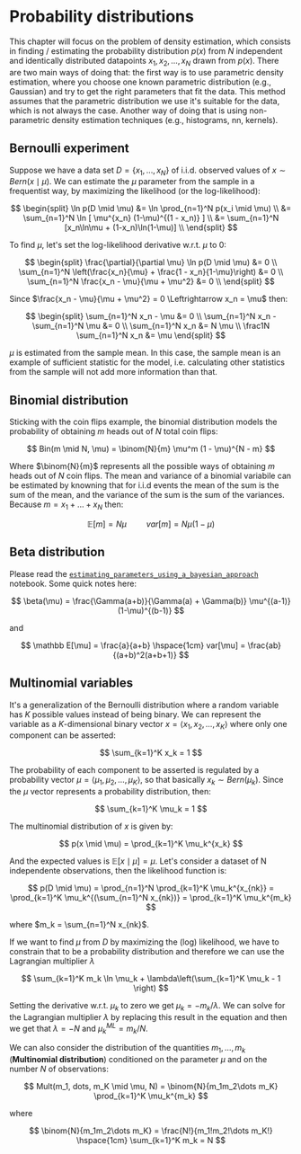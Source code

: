 # Probability distributions

This chapter will focus on the problem of density estimation, which consists in finding / estimating the probability distribution $p(x)$ from $N$ independent and identically distributed datapoints $x_1, x_2, \dots, x_N$ drawn from $p(x)$. There are two main ways of doing that: the first way is to use parametric density estimation, where you choose one known parametric distribution (e.g., Gaussian) and try to get the right parameters that fit the data. This method assumes that the parametric distribution we use it's suitable for the data, which is not always the case. Another way of doing that is using non-parametric density estimation techniques (e.g., histograms, nn, kernels).

## Bernoulli experiment

Suppose we have a data set $D = \{x_1, \dots, x_N \}$ of i.i.d. observed values of $x \sim Bern(x \mid \mu)$. We can estimate the $\mu$ parameter from the sample in a frequentist way, by maximizing the likelihood (or the log-likelihood): 

$$
\begin{split}
\ln p(D \mid \mu) &= \ln \prod_{n=1}^N p(x_i \mid \mu) \\
&= \sum_{n=1}^N \ln [ \mu^{x_n} (1-\mu)^{(1 - x_n)} ] \\
&= \sum_{n=1}^N [x_n\ln\mu + (1-x_n)\ln(1-\mu)] \\
\end{split} 
$$

To find $\mu$, let's set the log-likelihood derivative w.r.t. $\mu$ to 0:

$$
\begin{split}
\frac{\partial}{\partial \mu} \ln p(D \mid \mu) &= 0 \\
\sum_{n=1}^N \left(\frac{x_n}{\mu} + \frac{1 - x_n}{1-\mu}\right) &= 0 \\
\sum_{n=1}^N \frac{x_n - \mu}{\mu + \mu^2} &= 0 \\
\end{split} 
$$

Since $\frac{x_n - \mu}{\mu + \mu^2} = 0 \Leftrightarrow x_n = \mu$ then:

$$
\begin{split}
\sum_{n=1}^N x_n - \mu &= 0 \\
\sum_{n=1}^N x_n - \sum_{n=1}^N \mu &= 0 \\
\sum_{n=1}^N x_n &= N \mu \\
\frac1N \sum_{n=1}^N x_n &= \mu
\end{split}
$$

$\mu$ is estimated from the sample mean. In this case, the sample mean is an example of sufficient statistic for the model, i.e. calculating other statistics from the sample will not add more information than that.

## Binomial distribution

Sticking with the coin flips example, the binomial distribution models the probability of obtaining $m$ heads out of $N$ total coin flips:

$$
Bin(m \mid N, \mu) = \binom{N}{m} \mu^m (1 - \mu)^{N - m}
$$

Where $\binom{N}{m}$ represents all the possible ways of obtaining $m$ heads out of $N$ coin flips. The mean and variance of a binomial variabile can be estimated by knowning that for i.i.d events the mean of the sum is the sum of the mean, and the variance of the sum is the sum of the variances. Because $m = x_1 + \dots + x_N$ then:

$$
\mathbb E[m] = N \mu \hspace{1cm}
var[m] = N\mu(1-\mu)
$$

## Beta distribution

Please read the [`estimating_parameters_using_a_bayesian_approach`]([Title](https://github.com/LemuelPuglisi/pattern-recognition-and-machine-learning/blob/main/notebooks/ch2/estimating_parameters_using_a_bayesian_approach.ipynb)) notebook. Some quick notes here:

$$
\beta(\mu) = \frac{\Gamma(a+b)}{\Gamma(a) + \Gamma(b)} \mu^{(a-1)}(1-\mu)^{(b-1)}
$$

and 

$$
\mathbb E[\mu] = \frac{a}{a+b} \hspace{1cm}
var[\mu] = \frac{ab}{(a+b)^2(a+b+1)}
$$

## Multinomial variables

It's a generalization of the Bernoulli distribution where a random variable has $K$ possible values instead of being binary. We can represent the variable as a $K$-dimensional binary vector $x = \langle x_1, x_2, \dots, x_K \rangle$ where only one component can be asserted:

$$
\sum_{k=1}^K x_k = 1
$$

The probability of each component to be asserted is regulated by a probability vector $\mu = \langle \mu_1, \mu_2, \dots, \mu_K \rangle$, so that basically $x_k \sim Bern(\mu_k)$. Since the $\mu$ vector represents a probability distribution, then:

$$
\sum_{k=1}^K \mu_k = 1
$$

The multinomial distribution of $x$ is given by:

$$
p(x \mid \mu) = \prod_{k=1}^K \mu_k^{x_k}
$$

And the expected values is $\mathbb{E}[x \mid \mu] = \mu$. Let's consider a dataset of N independente observations, then the likelihood function is:

$$
p(D \mid \mu) = \prod_{n=1}^N \prod_{k=1}^K \mu_k^{x_{nk}} = 
\prod_{k=1}^K \mu_k^{(\sum_{n=1}^N x_{nk})} = 
\prod_{k=1}^K \mu_k^{m_k}
$$

where $m_k = \sum_{n=1}^N x_{nk}$. 

If we want to find $\mu$ from $D$ by maximizing the (log) likelihood, we have to constrain that to be a probability distribution and therefore we can use the Lagrangian multiplier $\lambda$

$$
\sum_{k=1}^K m_k \ln \mu_k + \lambda\left(\sum_{k=1}^K \mu_k - 1 \right)
$$

Setting the derivative w.r.t. $\mu_k$ to zero we get $\mu_k = -m_k/\lambda$. We can solve for the Lagrangian multiplier $\lambda$ by replacing this result in the equation and then we get that $\lambda = -N$ and $\mu_k^{ML} = m_k / N$. 

We can also consider the distribution of the quantities $m_1, \dots, m_k$ (**Multinomial distribution**) conditioned on the parameter $\mu$ and on the number $N$ of observations:

$$
Mult(m_1, dots, m_K \mid \mu, N) = \binom{N}{m_1m_2\dots m_K} \prod_{k=1}^K \mu_k^{m_k}
$$

where 

$$
\binom{N}{m_1m_2\dots m_K} = \frac{N!}{m_1!m_2!\dots m_K!} \hspace{1cm}
\sum_{k=1}^K m_k = N
$$